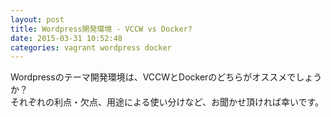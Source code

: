 ```yaml
---
layout: post
title: Wordpress開発環境 - VCCW vs Docker?
date: 2015-03-31 10:52:48
categories: vagrant wordpress docker
---
```

<!-- {% raw %} -->
<p>Wordpressのテーマ開発環境は、VCCWとDockerのどちらがオススメでしょうか？<br>
それぞれの利点・欠点、用途による使い分けなど、お聞かせ頂ければ幸いです。</p>
<!-- {% endraw %} -->

